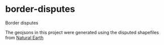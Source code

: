 # border-disputes
Border disputes

The geojsons in this project were generated using the disputed shapefiles from [Natural Earth](http://www.naturalearthdata.com/)

